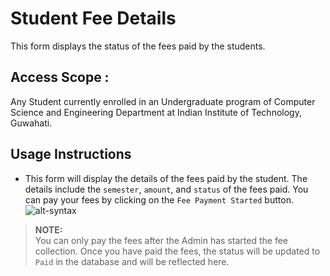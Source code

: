 # Student Fee Details
This form displays the status of the fees paid by the students.

## Access Scope : 
Any Student currently enrolled in an Undergraduate program of Computer Science and Engineering Department at Indian Institute of Technology, Guwahati.

## Usage Instructions

- This form will display the details of the fees paid by the student. The details include the `semester`, `amount`, and `status` of the fees paid. You can pay your fees by clicking on the `Fee Payment Started` button.
![alt-syntax](../assets/studentFeeDetails.png)

> **NOTE:**  
> You can only pay the fees after the Admin has started the fee collection. Once you have paid the fees, the status will be updated to `Paid` in the database and will be reflected here.